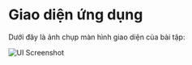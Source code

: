 # Giao diện ứng dụng

Dưới đây là ảnh chụp màn hình giao diện của bài tập:

![UI Screenshot](https://raw.githubusercontent.com/TienVuon/BTVN_mobile_TenTuoi/main/images/screenshot_ui.jpg)
